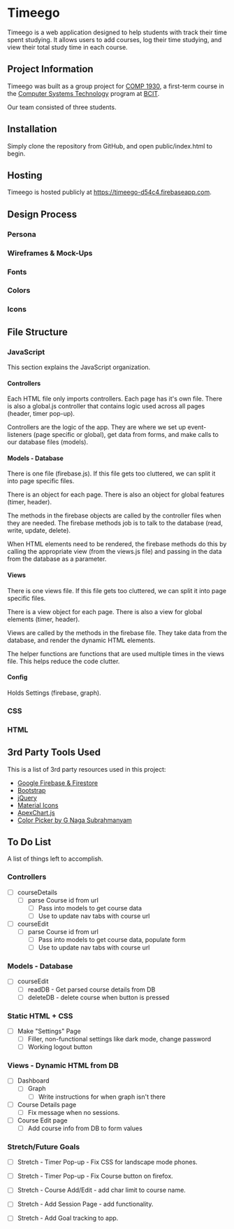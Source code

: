 # Timeego

Timeego is a web application designed to help students with track their time spent studying. It allows users to add courses, log their time studying, and view their total study time in each course.

## Project Information

Timeego was built as a group project for [COMP 1930](https://www.bcit.ca/study/outlines/20193045320), a first-term course in the [Computer Systems Technology](https://www.bcit.ca/study/programs/5500dipma#courses) program at [BCIT](https://www.bcit.ca).

Our team consisted of three students.

## Installation

Simply clone the repository from GitHub, and open public/index.html to begin.

## Hosting

Timeego is hosted publicly at https://timeego-d54c4.firebaseapp.com.

## Design Process

### Persona

### Wireframes & Mock-Ups

### Fonts

### Colors

### Icons

## File Structure

### JavaScript

This section explains the JavaScript organization.

#### Controllers

Each HTML file only imports controllers. Each page has it's own file. There is also a global.js controller that contains logic used across all pages (header, timer pop-up).

Controllers are the logic of the app. They are where we set up event-listeners (page specific or global), get data from forms, and make calls to our database files (models).

#### Models - Database

There is one file (firebase.js). If this file gets too cluttered, we can split it into page specific files.

There is an object for each page. There is also an object for global features (timer, header).

The methods in the firebase objects are called by the controller files when they are needed. The firebase methods job is to talk to the database (read, write, update, delete).

When HTML elements need to be rendered, the firebase methods do this by calling the appropriate view (from the views.js file) and passing in the data from the database as a parameter.

#### Views

There is one views file. If this file gets too cluttered, we can split it into page specific files.

There is a view object for each page. There is also a view for global elements (timer, header).

Views are called by the methods in the firebase file. They take data from the database, and render the dynamic HTML elements.

The helper functions are functions that are used multiple times in the views file. This helps reduce the code clutter.

#### Config

Holds Settings (firebase, graph).

### CSS

### HTML

## 3rd Party Tools Used

This is a list of 3rd party resources used in this project:

* [Google Firebase & Firestore](https://firebase.google.com/)
* [Bootstrap](https://getbootstrap.com/)
* [jQuery](https://jquery.com/)
* [Material Icons](https://material.io/resources/icons/?style=baseline)
* [ApexChart.js](https://apexcharts.com/)
* [Color Picker by G Naga Subrahmanyam](https://codepen.io/GNSubrahmanyam/pen/OpmMjN)


## To Do List

A list of things left to accomplish.

### Controllers
* [ ] courseDetails
    * [ ] parse Course id from url
        * [ ] Pass into models to get course data
        * [ ] Use to update nav tabs with course url
* [ ] courseEdit
    * [ ] parse Course id from url
        * [ ] Pass into models to get course data, populate form
        * [ ] Use to update nav tabs with course url
   
### Models - Database
* [ ] courseEdit
    * [ ] readDB - Get parsed course details from DB
    * [ ] deleteDB - delete course when button is pressed

### Static HTML + CSS
* [ ] Make "Settings" Page
    * [ ] Filler, non-functional settings like dark mode, change password
    * [ ] Working logout button

### Views - Dynamic HTML from DB
* [ ] Dashboard
    * [ ] Graph
        * [ ] Write instructions for when graph isn't there
* [ ] Course Details page
    * [ ] Fix message when no sessions.
* [ ] Course Edit page
    * [ ] Add course info from DB to form values

### Stretch/Future Goals
* [ ] Stretch - Timer Pop-up - Fix CSS for landscape mode phones.
* [ ] Stretch - Timer Pop-up - Fix Course button on firefox.
* [ ] Stretch - Course Add/Edit - add char limit to course name.
* [ ] Stretch - Add Session Page - add functionality.
* [ ] Stretch - Add Goal tracking to app.





